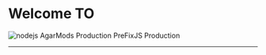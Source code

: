# Welcome TO 
![nodejs](https://raw.githubusercontent.com/nodejs/help/master/assets/nodejs-black.png) AgarMods Production
PreFixJS Production
***






